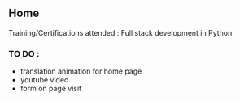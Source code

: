 ## Home

Training/Certifications attended :
Full stack development in Python

### TO DO :
- translation animation for home page
- youtube video
- form on page visit
